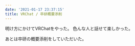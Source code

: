 ```yaml
---
date: '2021-01-17 23:37:15'
title: VRChat / 卒研概要添削
---
```


明け方にかけてVRChatをやった。
色んな人と話せて楽しかった。

あとは卒研の概要添削をしていただいた。